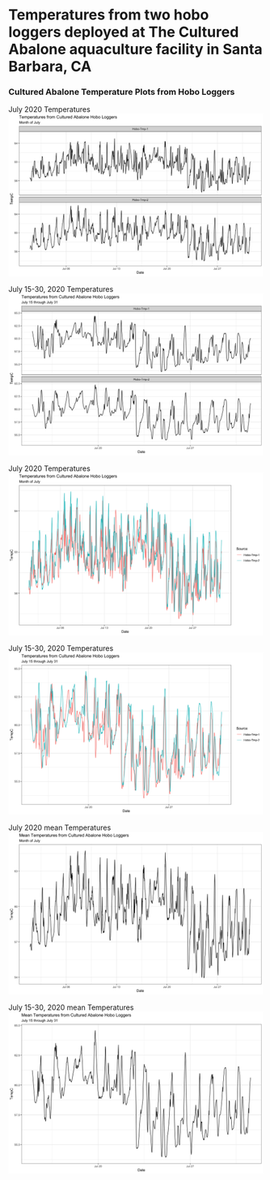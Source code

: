 # Temperatures from two hobo loggers deployed at The Cultured Abalone aquaculture facility in Santa Barbara, CA

### Cultured Abalone Temperature Plots from Hobo Loggers

July 2020 Temperatures
![July 2020 Temperatures](https://github.com/SilbigerLab/Mesocosm_Environmental_Data/blob/master/Output/Cultured_Ab/CulteredAb_Hobo_month_facet_plot.png)

July 15-30, 2020 Temperatures
![July 15-30, 2020 Temperatures](https://github.com/SilbigerLab/Mesocosm_Environmental_Data/blob/master/Output/Cultured_Ab/CulteredAb_Hobo_2week_facet_plot.png)

July 2020 Temperatures
![July 2020 Temperatures](https://github.com/SilbigerLab/Mesocosm_Environmental_Data/blob/master/Output/Cultured_Ab/CulteredAb_Hobo_month_plot.png)

July 15-30, 2020 Temperatures
![July 15-30, 2020 Temperatures](https://github.com/SilbigerLab/Mesocosm_Environmental_Data/blob/master/Output/Cultured_Ab/CulteredAb_Hobo_2week_plot.png)

July 2020 mean Temperatures
![July 2020 mean Temperatures](https://github.com/SilbigerLab/Mesocosm_Environmental_Data/blob/master/Output/Cultured_Ab/CulteredAb_Hobo_avgmonth_facet_plot.png)

July 15-30, 2020 mean Temperatures
![July 15-30, 2020 mean Temperatures](https://github.com/SilbigerLab/Mesocosm_Environmental_Data/blob/master/Output/Cultured_Ab/CulteredAb_Hobo_avg2week_facet_plot.png)



